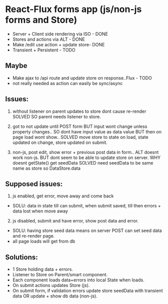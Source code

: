 # React-Flux forms app (js/non-js forms and Store)

- Server + Client side rendering via ISO - DONE
- Stores and actions via ALT - DONE
- Make /edit use action + update store- DONE
- Transient + Persistent - TODO

## Maybe
- Make ajax to /api route and update store on response..Flux - TODO
 - not really needed as action can easily be sync/async

##  Issues:
1) without listener on parent updates to store dont cause re-render
SOLVED SO parent needs listener to store.

2) got to not update until POST form
BUT input wont change unless property changes..
SO dont have input value as data value
BUT then on page load wont show..
SOLVED move store to state on load, state updated on change, store updated on submit.

3) non-js, post edit, show error + previous post data in form..
ALT doesnt work non-js.
BUT dont seem to be able to update store on server.
WHY doesnt getState() get seedData
SOLVED need seedData to be same name as store so DataStore.data

## Supposed issues:
1) js enabled, get error, move away and come back
- SOLU: data in state till can submit, when submit saved, till then errors + data lost when move away

2) js disabled, submit and have error, show post data and error.
- SOLU: having store seed data means on server POST can set seed data and re-render page.
- all page loads will get from db

## Solutions:
- 1 Store holding data + errors.
- Listener to Store on Parent/smart component.
- Each component loads data+errors into local State when loads.
- On submit actions updates Store (js).
- On submit form, if validation errors update store seedData with transient data OR update + show db data (non-js).
